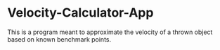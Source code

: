 # Velocity-Calculator-App

This is a program meant to approximate the velocity of a thrown object based on known benchmark points.
